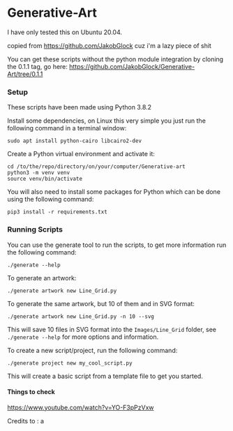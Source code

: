 # Generative-Art

I have only tested this on Ubuntu 20.04.

copied from https://github.com/JakobGlock cuz i'm a lazy piece of shit

You can get these scripts without the python module integration by cloning the 0.1.1 tag, go here: https://github.com/JakobGlock/Generative-Art/tree/0.1.1


### Setup

These scripts have been made using Python 3.8.2

Install some dependencies, on Linux this very simple you just run the following command in a terminal window:

`sudo apt install python-cairo libcairo2-dev`

Create a Python virtual environment and activate it:

```
cd /to/the/repo/directory/on/your/computer/Generative-art
python3 -m venv venv
source venv/bin/activate
```

You will also need to install some packages for Python which can be done using the following command:

`pip3 install -r requirements.txt`


### Running Scripts

You can use the generate tool to run the scripts, to get more information run the following command:

`./generate --help`


To generate an artwork:

`./generate artwork new Line_Grid.py`

To generate the same artwork, but 10 of them and in SVG format:

`./generate artwork new Line_Grid.py -n 10 --svg`

This will save 10 files in SVG format into the `Images/Line_Grid` folder, see `./generate --help` for more options and information.


To create a new script/project, run the following command:

`./generate project new my_cool_script.py`

This will create a basic script from a template file to get you started.

#### Things to check

https://www.youtube.com/watch?v=YO-F3pPzVxw 


Credits to : a